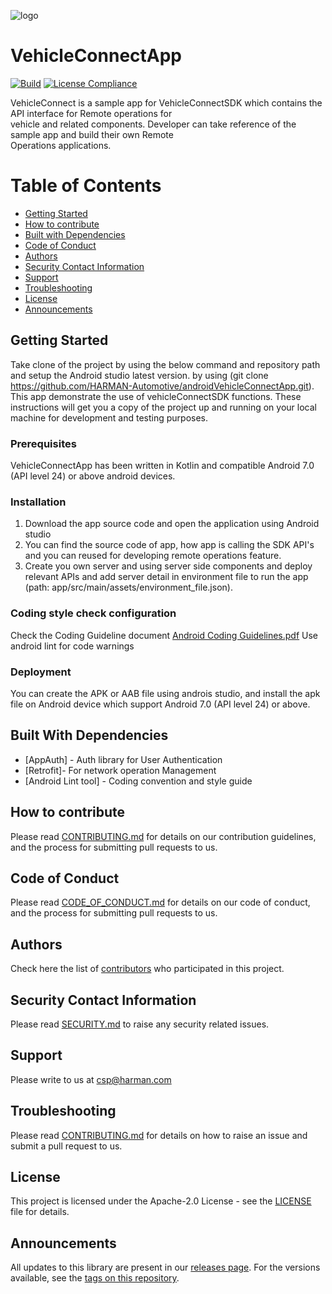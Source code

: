 ![logo](https://github.com/user-attachments/assets/f6305af5-0f50-41f6-8c5a-28724e707da2)

# VehicleConnectApp

[![Build](https://github.com/HARMAN-Automotive/androidVehicleConnectApp/actions/workflows/android.yml/badge.svg)](https://github.com/HARMAN-Automotive/androidVehicleConnectApp/actions/workflows/android.yml)
[![License Compliance](https://github.com/HARMAN-Automotive/androidVehicleConnectApp/actions/workflows/license-compliance.yml/badge.svg)](https://github.com/HARMAN-Automotive/androidVehicleConnectApp/actions/workflows/license-compliance.yml)

  VehicleConnect is a sample app for VehicleConnectSDK which contains the API interface for Remote operations for   
  vehicle and related components. Developer can take reference of the sample app and build their own Remote   
  Operations applications.

# Table of Contents
* [Getting Started](#getting-started)
* [How to contribute](#how-to-contribute)
* [Built with Dependencies](#built-with-dependencies)
* [Code of Conduct](#code-of-conduct)
* [Authors](#authors)
* [Security Contact Information](#security-contact-information)
* [Support](#support)
* [Troubleshooting](#troubleshooting)
* [License](#license)
* [Announcements](#announcements)


## Getting Started

Take clone of the project by using the below command and repository path and setup the Android studio latest version.
by using (git clone https://github.com/HARMAN-Automotive/androidVehicleConnectApp.git). This app demonstrate the use of vehicleConnectSDK functions.
These instructions will get you a copy of the project up and running on your local machine for development and testing purposes.

### Prerequisites

VehicleConnectApp has been written in Kotlin and compatible Android 7.0 (API level 24) or above android devices.
  
### Installation

1. Download the app source code and open the application using Android studio
2. You can find the source code of app, how app is calling the SDK API's and you can reused for developing remote operations feature.
3. Create you own server and using server side components and deploy relevant APIs and add server detail in environment file to run the app (path: app/src/main/assets/environment_file.json).

### Coding style check configuration

Check the Coding Guideline document
[Android Coding Guidelines.pdf](https://github.com/user-attachments/files/16709676/Android.Coding.Guidelines.pdf)
Use android lint for code warnings

### Deployment

You can create the APK or AAB file using androis studio, and install the apk file on Android device which support Android 7.0 (API level 24) or above.

## Built With Dependencies

* [AppAuth] - Auth library for User Authentication
* [Retrofit]- For network operation Management
* [Android Lint tool] - Coding convention and style guide


## How to contribute

Please read [CONTRIBUTING.md](https://github.com/HARMAN-Automotive/androidVehicleConnectApp/blob/main/CONTRIBUTING.md) for details on our contribution guidelines, and the process for submitting pull requests to us.

## Code of Conduct

Please read [CODE_OF_CONDUCT.md](https://github.com/HARMAN-Automotive/androidVehicleConnectApp/blob/main/CODE_OF_CONDUCT.md) for details on our code of conduct, and the process for submitting pull requests to us.


## Authors

Check here the list of [contributors](https://github.com/HARMAN-Automotive/androidVehicleConnectApp/graphs/contributors) who participated in this project.

## Security Contact Information

Please read [SECURITY.md](https://github.com/HARMAN-Automotive/androidVehicleConnectApp/blob/main/SECURITY.md) to raise any security related issues.

## Support
Please write to us at [csp@harman.com](mailto:csp@harman.com)

## Troubleshooting

Please read [CONTRIBUTING.md](https://github.com/HARMAN-Automotive/androidVehicleConnectApp/blob/main/CONTRIBUTING.md) for details on how to raise an issue and submit a pull request to us.


## License

This project is licensed under the Apache-2.0 License - see the [LICENSE](https://github.com/HARMAN-Automotive/androidVehicleConnectApp/blob/main/LICENSE) file for details.

## Announcements

All updates to this library are present in our [releases page](https://github.com/HARMAN-Automotive/androidVehicleConnectApp/releases). 
For the versions available, see the [tags on this repository](https://github.com/HARMAN-Automotive/androidVehicleConnectApp/tags).

